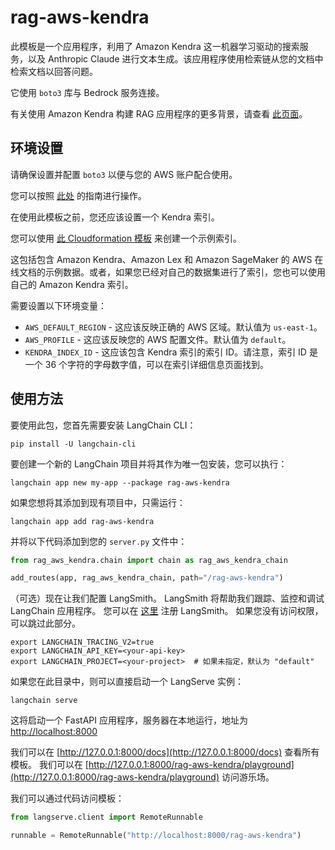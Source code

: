 # rag-aws-kendra

此模板是一个应用程序，利用了 Amazon Kendra 这一机器学习驱动的搜索服务，以及 Anthropic Claude 进行文本生成。该应用程序使用检索链从您的文档中检索文档以回答问题。

它使用 `boto3` 库与 Bedrock 服务连接。

有关使用 Amazon Kendra 构建 RAG 应用程序的更多背景，请查看 [此页面](https://aws.amazon.com/blogs/machine-learning/quickly-build-high-accuracy-generative-ai-applications-on-enterprise-data-using-amazon-kendra-langchain-and-large-language-models/)。

## 环境设置

请确保设置并配置 `boto3` 以便与您的 AWS 账户配合使用。

您可以按照 [此处](https://boto3.amazonaws.com/v1/documentation/api/latest/guide/quickstart.html#configuration) 的指南进行操作。

在使用此模板之前，您还应该设置一个 Kendra 索引。

您可以使用 [此 Cloudformation 模板](https://github.com/aws-samples/amazon-kendra-langchain-extensions/blob/main/kendra_retriever_samples/kendra-docs-index.yaml) 来创建一个示例索引。

这包括包含 Amazon Kendra、Amazon Lex 和 Amazon SageMaker 的 AWS 在线文档的示例数据。或者，如果您已经对自己的数据集进行了索引，您也可以使用自己的 Amazon Kendra 索引。

需要设置以下环境变量：

* `AWS_DEFAULT_REGION` - 这应该反映正确的 AWS 区域。默认值为 `us-east-1`。
* `AWS_PROFILE` - 这应该反映您的 AWS 配置文件。默认值为 `default`。
* `KENDRA_INDEX_ID` - 这应该包含 Kendra 索引的索引 ID。请注意，索引 ID 是一个 36 个字符的字母数字值，可以在索引详细信息页面找到。

## 使用方法

要使用此包，您首先需要安装 LangChain CLI：

```shell
pip install -U langchain-cli
```

要创建一个新的 LangChain 项目并将其作为唯一包安装，您可以执行：

```shell
langchain app new my-app --package rag-aws-kendra
```

如果您想将其添加到现有项目中，只需运行：

```shell
langchain app add rag-aws-kendra
```

并将以下代码添加到您的 `server.py` 文件中：
```python
from rag_aws_kendra.chain import chain as rag_aws_kendra_chain

add_routes(app, rag_aws_kendra_chain, path="/rag-aws-kendra")
```

（可选）现在让我们配置 LangSmith。
LangSmith 将帮助我们跟踪、监控和调试 LangChain 应用程序。
您可以在 [这里](https://smith.langchain.com/) 注册 LangSmith。
如果您没有访问权限，可以跳过此部分。

```shell
export LANGCHAIN_TRACING_V2=true
export LANGCHAIN_API_KEY=<your-api-key>
export LANGCHAIN_PROJECT=<your-project>  # 如果未指定，默认为 "default"
```

如果您在此目录中，则可以直接启动一个 LangServe 实例：

```shell
langchain serve
```

这将启动一个 FastAPI 应用程序，服务器在本地运行，地址为 
[http://localhost:8000](http://localhost:8000)

我们可以在 [http://127.0.0.1:8000/docs](http://127.0.0.1:8000/docs) 查看所有模板。
我们可以在 [http://127.0.0.1:8000/rag-aws-kendra/playground](http://127.0.0.1:8000/rag-aws-kendra/playground) 访问游乐场。

我们可以通过代码访问模板：

```python
from langserve.client import RemoteRunnable

runnable = RemoteRunnable("http://localhost:8000/rag-aws-kendra")
```